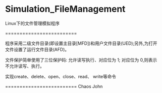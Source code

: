 Simulation_FileManagement
=========================

Linux下的文件管理模拟程序

=========================

程序采用二级文件目录(即设置主目录[MFD])和用户文件目录(UED);另外,为打开文件设置了运行文件目录(AFD)。

文件保护简单使用了三位保护码: 允许读写执行、对应位为 1; 对应位为 0,则表示不允许读写、执行。

实现create、delete、open、close、read、 write等命令

=========================
Chaos John
